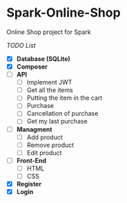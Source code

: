 # Spark-Online-Shop
Online Shop project for Spark

*TODO List*
- [x] **Database (SQLite)**
- [x] **Composer**
- [ ] **API**
  - [ ] Implement JWT
  - [ ] Get all the items
  - [ ] Putting the item in the cart
  - [ ] Purchase
  - [ ] Cancellation of purchase
  - [ ] Get my last purchase
- [ ] **Managment**
   - [ ] Add product
   - [ ] Remove product
   - [ ] Edit product
- [ ] **Front-End**
   - [ ] HTML
   - [ ] CSS
- [x] **Register**
- [x] **Login**